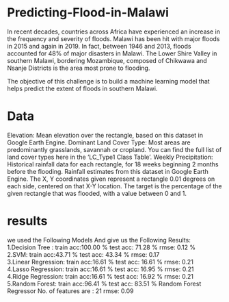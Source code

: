 # Predicting-Flood-in-Malawi
In recent decades, countries across Africa have experienced an increase in the frequency and severity of floods. Malawi has been hit with major floods in 2015 and again in 2019. In fact, between 1946 and 2013, floods accounted for 48% of major disasters in Malawi. The Lower Shire Valley in southern Malawi, bordering Mozambique, composed of Chikwawa and Nsanje Districts is the area most prone to flooding.

The objective of this challenge is to build a machine learning model that helps predict the extent of floods in southern Malawi.
</br>

# Data
Elevation: Mean elevation over the rectangle, based on this dataset in Google Earth Engine.
Dominant Land Cover Type: Most areas are predominantly grasslands, savannah or cropland. You can find the full list of land cover types here in the ‘LC_Type1 Class Table’.
Weekly Precipitation: Historical rainfall data for each rectangle, for 18 weeks beginning 2 months before the flooding. Rainfall estimates from this dataset in Google Earth Engine.
The X, Y coordinates given represent a rectangle 0.01 degrees on each side, centered on that X-Y location.
The target is the percentage of the given rectangle that was flooded, with a value between 0 and 1.
</br>
# results
we used the Following Models And give us the Following Results:
</br>
1.Decision Tree :
train acc:100.00 %
test acc:  71.28 %
rmse:  0.12 %
</br>
2.SVM:
train acc:43.71 %
test acc:  43.34 %
rmse:  0.17
</br>
3.Linear Regression:
train acc:16.61 %
test acc:  16.61 %
rmse:  0.21
</br>
4.Lasso Regression:
train acc:16.61 %
test acc:  16.95 %
rmse:  0.21
</br>
4.Ridge Regression:
train acc:16.61 %
test acc:  16.92 %
rmse:  0.21
</br>
5.Random Forest:
train acc:96.41 %
test acc:  83.51 %
Random Forest Regressor No. of features are :  21
rmse:  0.09
